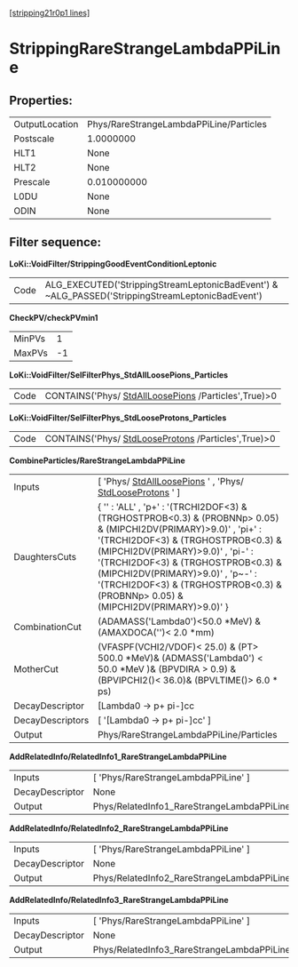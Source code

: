 [[stripping21r0p1 lines]](./stripping21r0p1-leptonic)

# StrippingRareStrangeLambdaPPiLine

## Properties:

|                |                                         |
|----------------|-----------------------------------------|
| OutputLocation | Phys/RareStrangeLambdaPPiLine/Particles |
| Postscale      | 1.0000000                               |
| HLT1           | None                                    |
| HLT2           | None                                    |
| Prescale       | 0.010000000                             |
| L0DU           | None                                    |
| ODIN           | None                                    |

## Filter sequence:

**LoKi::VoidFilter/StrippingGoodEventConditionLeptonic**

|      |                                                                                                   |
|------|---------------------------------------------------------------------------------------------------|
| Code | ALG_EXECUTED('StrippingStreamLeptonicBadEvent') & \~ALG_PASSED('StrippingStreamLeptonicBadEvent') |

**CheckPV/checkPVmin1**

|        |     |
|--------|-----|
| MinPVs | 1   |
| MaxPVs | -1  |

**LoKi::VoidFilter/SelFilterPhys_StdAllLoosePions_Particles**

|      |                                                                                             |
|------|---------------------------------------------------------------------------------------------|
| Code | CONTAINS('Phys/ [StdAllLoosePions](./stripping21r0p1-stdallloosepions) /Particles',True)\>0 |

**LoKi::VoidFilter/SelFilterPhys_StdLooseProtons_Particles**

|      |                                                                                           |
|------|-------------------------------------------------------------------------------------------|
| Code | CONTAINS('Phys/ [StdLooseProtons](./stripping21r0p1-stdlooseprotons) /Particles',True)\>0 |

**CombineParticles/RareStrangeLambdaPPiLine**

|                  |                                                                                                                                                                                                                                                                                                                                                                      |
|------------------|----------------------------------------------------------------------------------------------------------------------------------------------------------------------------------------------------------------------------------------------------------------------------------------------------------------------------------------------------------------------|
| Inputs           | [ 'Phys/ [StdAllLoosePions](./stripping21r0p1-stdallloosepions) ' , 'Phys/ [StdLooseProtons](./stripping21r0p1-stdlooseprotons) ' ]                                                                                                                                                                                                                                |
| DaughtersCuts    | { '' : 'ALL' , 'p+' : '(TRCHI2DOF\<3) & (TRGHOSTPROB\<0.3) & (PROBNNp\> 0.05) & (MIPCHI2DV(PRIMARY)\>9.0)' , 'pi+' : '(TRCHI2DOF\<3) & (TRGHOSTPROB\<0.3) & (MIPCHI2DV(PRIMARY)\>9.0)' , 'pi-' : '(TRCHI2DOF\<3) & (TRGHOSTPROB\<0.3) & (MIPCHI2DV(PRIMARY)\>9.0)' , 'p\~-' : '(TRCHI2DOF\<3) & (TRGHOSTPROB\<0.3) & (PROBNNp\> 0.05) & (MIPCHI2DV(PRIMARY)\>9.0)' } |
| CombinationCut   | (ADAMASS('Lambda0')\<50.0 \*MeV) & (AMAXDOCA('')\< 2.0 \*mm)                                                                                                                                                                                                                                                                                                         |
| MotherCut        | (VFASPF(VCHI2/VDOF)\< 25.0) & (PT\> 500.0 \*MeV)& (ADMASS('Lambda0') \< 50.0 \*MeV )& (BPVDIRA \> 0.9) & (BPVIPCHI2()\< 36.0)& (BPVLTIME()\> 6.0 \* ps)                                                                                                                                                                                                              |
| DecayDescriptor  | [Lambda0 -\> p+ pi-]cc                                                                                                                                                                                                                                                                                                                                             |
| DecayDescriptors | [ '[Lambda0 -\> p+ pi-]cc' ]                                                                                                                                                                                                                                                                                                                                     |
| Output           | Phys/RareStrangeLambdaPPiLine/Particles                                                                                                                                                                                                                                                                                                                              |

**AddRelatedInfo/RelatedInfo1_RareStrangeLambdaPPiLine**

|                 |                                                      |
|-----------------|------------------------------------------------------|
| Inputs          | [ 'Phys/RareStrangeLambdaPPiLine' ]                |
| DecayDescriptor | None                                                 |
| Output          | Phys/RelatedInfo1_RareStrangeLambdaPPiLine/Particles |

**AddRelatedInfo/RelatedInfo2_RareStrangeLambdaPPiLine**

|                 |                                                      |
|-----------------|------------------------------------------------------|
| Inputs          | [ 'Phys/RareStrangeLambdaPPiLine' ]                |
| DecayDescriptor | None                                                 |
| Output          | Phys/RelatedInfo2_RareStrangeLambdaPPiLine/Particles |

**AddRelatedInfo/RelatedInfo3_RareStrangeLambdaPPiLine**

|                 |                                                      |
|-----------------|------------------------------------------------------|
| Inputs          | [ 'Phys/RareStrangeLambdaPPiLine' ]                |
| DecayDescriptor | None                                                 |
| Output          | Phys/RelatedInfo3_RareStrangeLambdaPPiLine/Particles |
